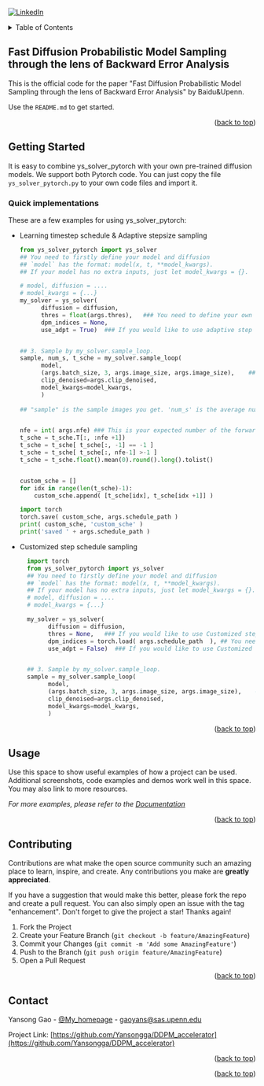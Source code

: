 

<!-- Improved compatibility of back to top link: See: https://github.com/othneildrew/Best-README-Template/pull/73 -->
<a name="readme-top"></a>
<!--
*** Thanks for checking out the Best-README-Template. If you have a suggestion
*** that would make this better, please fork the repo and create a pull request
*** or simply open an issue with the tag "enhancement".
*** Don't forget to give the project a star!
*** Thanks again! Now go create something AMAZING! :D
-->



<!-- PROJECT SHIELDS -->
<!--
*** I'm using markdown "reference style" links for readability.
*** Reference links are enclosed in brackets [ ] instead of parentheses ( ).
*** See the bottom of this document for the declaration of the reference variables
*** for contributors-url, forks-url, etc. This is an optional, concise syntax you may use.
*** https://www.markdownguide.org/basic-syntax/#reference-style-links
-->
<!--
[![Contributors][contributors-shield]][contributors-url]
#[![Forks][forks-shield]][forks-url]
[![Stargazers][stars-shield]][stars-url]
[![Issues][issues-shield]][issues-url]
[![MIT License][license-shield]][license-url]-->
[![LinkedIn][linkedin-shield]][linkedin-url]



<!-- TABLE OF CONTENTS -->
<details>
  <summary>Table of Contents</summary>
  <ol>
    <li>
      <a href="#about-the-project">About The Project</a>
      <ul>
        <li><a href="#built-with">Built With</a></li>
      </ul>
    </li>
    <li>
      <a href="#getting-started">Getting Started</a>
      <ul>
        <li><a href="#prerequisites">Prerequisites</a></li>
        <li><a href="#installation">Installation</a></li>
      </ul>
    </li>
    <li><a href="#usage">Usage</a></li>
    <li><a href="#roadmap">Roadmap</a></li>
    <li><a href="#contributing">Contributing</a></li>
    <li><a href="#license">License</a></li>
    <li><a href="#contact">Contact</a></li>
    <li><a href="#acknowledgments">Acknowledgments</a></li>
  </ol>
</details>



<!-- ABOUT THE PROJECT -->
## Fast Diffusion Probabilistic Model Sampling through the lens of Backward Error Analysis

<!-- [![Product Name Screen Shot][product-screenshot]](https://example.com) -->

This is the official code for the paper "Fast Diffusion Probabilistic Model Sampling through the lens of Backward Error Analysis" by Baidu&Upenn.

Use the `README.md` to get started.

<p align="right">(<a href="#readme-top">back to top</a>)</p>





<!-- GETTING STARTED -->
## Getting Started

It is easy to combine ys_solver_pytorch with your own pre-trained diffusion models. We support both Pytorch code. You can just copy the file `ys_solver_pytorch.py`  to your own code files and import it.

### Quick implementations

These are a few examples for using ys_solver_pytorch:
* Learning timestep schedule & Adaptive stepsize sampling 
  ```python
  from ys_solver_pytorch import ys_solver
  ## You need to firstly define your model and diffusion
  ## `model` has the format: model(x, t, **model_kwargs).
  ## If your model has no extra inputs, just let model_kwargs = {}.
  
  # model, diffusion = ....
  # model_kwargs = {...}
  my_solver = ys_solver( 
        diffusion = diffusion, 
        thres = float(args.thres),   ### You need to define your own threshold for fast sampling. You can adjust the `steps` to balance the computation costs and the sample quality.
        dpm_indices = None, 
        use_adpt = True)  ### If you would like to use adaptive step schedule sampling, make sure use_adpt = True. 
  
  
  ## 3. Sample by my_solver.sample_loop.
  sample, num_s, t_sche = my_solver.sample_loop(
        model,
        (args.batch_size, 3, args.image_size, args.image_size),    ## You need to set up your batchsize and image size. 
        clip_denoised=args.clip_denoised,
        model_kwargs=model_kwargs,
        )
        
  ## "sample" is the sample images you get. 'num_s' is the average number of steps in this batch. 't_sche' is the timestep schedule in this batch
  
  
  nfe = int( args.nfe) ### This is your expected number of the forward evaluation, e.g. nfe = 8, 10, 12, 15, 20...
  t_sche = t_sche.T[:, :nfe +1])
  t_sche = t_sche[ t_sche[:, -1] == -1 ]
  t_sche = t_sche[ t_sche[:, nfe-1] >-1 ]
  t_sche = t_sche.float().mean(0).round().long().tolist()


  custom_sche = []
  for idx in range(len(t_sche)-1):
      custom_sche.append( [t_sche[idx], t_sche[idx +1]] )
  
  import torch
  torch.save( custom_sche, args.schedule_path )
  print( custom_sche, 'custom_sche' )
  print('saved ' + args.schedule_path ) 
  ```
* Customized step schedule sampling 

  ```python
    import torch
    from ys_solver_pytorch import ys_solver
    ## You need to firstly define your model and diffusion
    ## `model` has the format: model(x, t, **model_kwargs).
    ## If your model has no extra inputs, just let model_kwargs = {}.
    # model, diffusion = ....
    # model_kwargs = {...}

    my_solver = ys_solver( 
          diffusion = diffusion, 
          thres = None,   ### If you would like to use Customized step schedule sampling, there is no need to define thres. 
          dpm_indices = torch.load( args.schedule_path  ), ## You need to provide your timestep schedule saving path. 
          use_adpt = False)  ### If you would like to use Customized step schedule sampling, make sure use_adpt = False. 


    ## 3. Sample by my_solver.sample_loop.
    sample = my_solver.sample_loop(
          model,
          (args.batch_size, 3, args.image_size, args.image_size),    ## You need to set up your batchsize and image size. 
          clip_denoised=args.clip_denoised,
          model_kwargs=model_kwargs,
          )
    ```
   

<p align="right">(<a href="#readme-top">back to top</a>)</p>



<!-- USAGE EXAMPLES -->
## Usage

Use this space to show useful examples of how a project can be used. Additional screenshots, code examples and demos work well in this space. You may also link to more resources.

_For more examples, please refer to the [Documentation](https://example.com)_

<p align="right">(<a href="#readme-top">back to top</a>)</p>



<!-- ROADMAP
## Roadmap

- [x] Add Changelog
- [x] Add back to top links
- [ ] Add Additional Templates w/ Examples
- [ ] Add "components" document to easily copy & paste sections of the readme
- [ ] Multi-language Support
    - [ ] Chinese
    - [ ] Spanish

See the [open issues](https://github.com/othneildrew/Best-README-Template/issues) for a full list of proposed features (and known issues).

<p align="right">(<a href="#readme-top">back to top</a>)</p>
 -->


<!-- CONTRIBUTING -->
## Contributing

Contributions are what make the open source community such an amazing place to learn, inspire, and create. Any contributions you make are **greatly appreciated**.

If you have a suggestion that would make this better, please fork the repo and create a pull request. You can also simply open an issue with the tag "enhancement".
Don't forget to give the project a star! Thanks again!

1. Fork the Project
2. Create your Feature Branch (`git checkout -b feature/AmazingFeature`)
3. Commit your Changes (`git commit -m 'Add some AmazingFeature'`)
4. Push to the Branch (`git push origin feature/AmazingFeature`)
5. Open a Pull Request

<p align="right">(<a href="#readme-top">back to top</a>)</p>



<!-- LICENSE 
## License

Distributed under the MIT License. See `LICENSE.txt` for more information.

<p align="right">(<a href="#readme-top">back to top</a>)</p>
-->


<!-- CONTACT -->
## Contact

Yansong Gao - [@My_homepage](https://scholar.google.com/citations?user=qxMVu4cAAAAJ&hl=en) - gaoyans@sas.upenn.edu

Project Link: [https://github.com/Yansongga/DDPM_accelerator](https://github.com/Yansongga/DDPM_accelerator)

<p align="right">(<a href="#readme-top">back to top</a>)</p>



<!-- ACKNOWLEDGMENTS 
## Acknowledgments

Use this space to list resources you find helpful and would like to give credit to. I've included a few of my favorites to kick things off!

* [Choose an Open Source License](https://choosealicense.com)
* [GitHub Emoji Cheat Sheet](https://www.webpagefx.com/tools/emoji-cheat-sheet)
* [Malven's Flexbox Cheatsheet](https://flexbox.malven.co/)
* [Malven's Grid Cheatsheet](https://grid.malven.co/)
* [Img Shields](https://shields.io)
* [GitHub Pages](https://pages.github.com)
* [Font Awesome](https://fontawesome.com)
* [React Icons](https://react-icons.github.io/react-icons/search)
-->
<p align="right">(<a href="#readme-top">back to top</a>)</p>



<!-- MARKDOWN LINKS & IMAGES -->
<!-- https://www.markdownguide.org/basic-syntax/#reference-style-links -->
[contributors-shield]: https://img.shields.io/github/contributors/othneildrew/Best-README-Template.svg?style=for-the-badge
[contributors-url]: https://github.com/othneildrew/Best-README-Template/graphs/contributors
[forks-shield]: https://img.shields.io/github/forks/othneildrew/Best-README-Template.svg?style=for-the-badge
[forks-url]: https://github.com/othneildrew/Best-README-Template/network/members
[stars-shield]: https://img.shields.io/github/stars/othneildrew/Best-README-Template.svg?style=for-the-badge
[stars-url]: https://github.com/othneildrew/Best-README-Template/stargazers
[issues-shield]: https://img.shields.io/github/issues/othneildrew/Best-README-Template.svg?style=for-the-badge
[issues-url]: https://github.com/othneildrew/Best-README-Template/issues
[license-shield]: https://img.shields.io/github/license/othneildrew/Best-README-Template.svg?style=for-the-badge
[license-url]: https://github.com/othneildrew/Best-README-Template/blob/master/LICENSE.txt
[linkedin-shield]: https://img.shields.io/badge/-LinkedIn-black.svg?style=for-the-badge&logo=linkedin&colorB=555
[linkedin-url]: https://www.linkedin.com/in/yansong-gao-a1aa56199/
[product-screenshot]: images/screenshot.png
[Next.js]: https://img.shields.io/badge/next.js-000000?style=for-the-badge&logo=nextdotjs&logoColor=white
[Next-url]: https://nextjs.org/
[React.js]: https://img.shields.io/badge/React-20232A?style=for-the-badge&logo=react&logoColor=61DAFB
[React-url]: https://reactjs.org/
[Vue.js]: https://img.shields.io/badge/Vue.js-35495E?style=for-the-badge&logo=vuedotjs&logoColor=4FC08D
[Vue-url]: https://vuejs.org/
[Angular.io]: https://img.shields.io/badge/Angular-DD0031?style=for-the-badge&logo=angular&logoColor=white
[Angular-url]: https://angular.io/
[Svelte.dev]: https://img.shields.io/badge/Svelte-4A4A55?style=for-the-badge&logo=svelte&logoColor=FF3E00
[Svelte-url]: https://svelte.dev/
[Laravel.com]: https://img.shields.io/badge/Laravel-FF2D20?style=for-the-badge&logo=laravel&logoColor=white
[Laravel-url]: https://laravel.com
[Bootstrap.com]: https://img.shields.io/badge/Bootstrap-563D7C?style=for-the-badge&logo=bootstrap&logoColor=white
[Bootstrap-url]: https://getbootstrap.com
[JQuery.com]: https://img.shields.io/badge/jQuery-0769AD?style=for-the-badge&logo=jquery&logoColor=white
[JQuery-url]: https://jquery.com 
